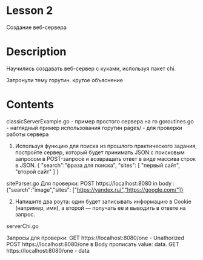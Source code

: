 # Lesson 2
Создание веб-сервера

# Description
Научились создавать веб-сервер с куками, используя пакет chi.

Затронули тему горутин. крутое объяснение


# Contents
classicServerExample.go - пример простого сервера на го
goroutines.go - наглядный пример использования горутин
pages/ - для проверки работы сервера


1. Используя функцию для поиска из прошлого практического задания, постройте сервер, который будет принимать JSON с поисковым запросом в POST-запросе и возвращать ответ в виде массива строк в JSON.
{
  "search":"фраза для поиска",
  "sites": [
      "первый сайт",
      "второй сайт"
  ]
}

siteParser.go
Для проверки:
POST https://localhost:8080
in body : {"search":"image","sites": ["https://yandex.ru/","https://google.com/"]}

2. Напишите два роута: один будет записывать информацию в Cookie (например, имя), а второй — получать ее и выводить в ответе на запрос.

serverChi.go

Запросы для проверки:
GET https://localhost:8080/one - Unathorized
POST https://localhost:8080/one в Body прописать value: data.
GET https://localhost:8080/one - data